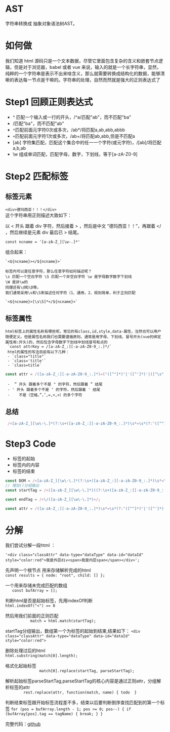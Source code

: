 # AST  
字符串转换成 抽象对象语法树AST。  

# 如何做  
我们知道 html 源码只是一个文本数据，尽管它里面包含复杂的含义和嵌套节点逻辑，但是对于浏览器，babel 或者 vue 来说，输入的就是一个长字符串，显然，纯粹的一个字符串是表示不出来啥含义，那么就需要转换成结构化的数据，能够清晰的表达每一节点是干嘛的。字符串的处理，自然而然就是强大的正则表达式了  
# Step1 回顾正则表达式
- ^ 匹配一个输入或一行的开头，/^a/匹配"ab"，而不匹配"ba"
- /匹配"ba"，而不匹配"ab"
- `*`匹配前面元字符0次或多次，/ab*/将匹配a,ab,abb,abbb
- `+`匹配前面元字符1次或多次，/ab+/将匹配ab,abb,但是不匹配a
- [ab] 字符集匹配，匹配这个集合中的任一一个字符(或元字符)，/[ab]/将匹配a,b,ab
- \w 组成单词匹配，匹配字母，数字，下划线，等于[a-zA-Z0-9]
# Step2 匹配标签
## 标签元素  
`<div>德玛西亚！！！</div>`    
这个字符串用正则描述大致如下：  
  
  以 < 开头 跟着 div 字符，然后接着 > ，然后是中文 “德玛西亚！！”，再跟着 </ ，然后继续是元素 div 最后已 > 结尾。  
  
  `const ncname = '[a-zA-Z_][\w-.]*'`  
  
  组合起来：  
   
    `<${ncname}></${ncname}>`  

    标签内可以是任意字符，那么任意字符如何描述呢？  
    \s 匹配一个空白字符 \S 匹配一个非空白字符 \w 是字母数字数字下划线  
    \W 是非\w的 
    同理还有\d和\D等。  
    我们通常采用\s和\S来描述任何字符（1、通用，2、规则简单，利于正则匹配  
    
    `<${ncname}>[\s\S]*</${ncname}>`
## 标签属性  
    html标签上的属性名称有哪些呢，常见的有class,id,style,data-属性，当然也可以用户随便定义。但是属性名称我们也需要遵循原则，通常是用字母、下划线、冒号开头(vue的绑定属性用:开头)的，然后包含字母数字下划线中划线冒号和点的  
     `const attrKey = /[a-zA-Z_:][-a-zA-Z0-9_:.]*/`  
     html的属性的写法目前有以下几种：  
     - `class="title"`  
     - `class='title'`  
     - `class=title`  
    
```javascript
const attr = /([a-zA-Z_:][-a-zA-Z0-9_:.]*)=("([^"]*)"|'([^']*)'|([^\s"'=<>`]+))/
```   
     -  ” 开头 跟着多个不是 " 的字符，然后跟着 ” 结尾
     - ' 开头 跟着多个不是 ‘ 的字符，然后跟着 ' 结尾
     -    不是（空格，”，’,=,<,>）的多个字符  
## 总结  
 ```javascript
  /<[a-zA-Z_][\w\-\.]*(?:\s+([a-zA-Z_:][-a-zA-Z0-9_:.]*)\s*=\s*(?:"([^"]*)"|'([^']*)'|([^\s"'=<>`]+)))*>[\s\S]*<\/[a-zA-Z_][\w\-\.]*>/
```
# Step3 Code
      
  - 标签的起始
  - 标签内的内容
  - 标签的结束
```javascript
const DOM = /<[a-zA-Z_][\w\-\.]*(?:\s+([a-zA-Z_:][-a-zA-Z0-9_:.]*)\s*=\s*(?:"([^"]*)"|'([^']*)'|([^\s"'=<>`]+)))*>[\s\S]*<\/[a-zA-Z_][\w\-\.]*>/;
// 增加()分组输出
const startTag = /<([a-zA-Z_][\w\-\.]*)((?:\s+([a-zA-Z_:][-a-zA-Z0-9_:.]*)\s*=\s*(?:"([^"]*)"|'([^']*)'|([^\s"'=<>`]+)))*)\s*(\/?)>/;

const endTag = /<\/([a-zA-Z_][\w\-\.]*)>/;

const attr = /([a-zA-Z_:][-a-zA-Z0-9_:.]*)\s*=\s*(?:"([^"]*)"|'([^']*)'|([^\s"'=<>`]+))/g
```  

# 分解  
我们尝试分解一段html ：   

``'<div class="classAttr" data-type="dataType" data-id="dataId" style="color:red">我是外层div<span>我是内层span</span></div>';
``  
  
  先声明一个根节点 用来存储解析完成的html  
  `const results = {
           node: "root",
           child: []
       };`    
         
 一个用来存储未完成匹配的数组  
       `    const bufArray = [];
`  

  判断html是否是起始标签，先用indexOf判断  
  `html.indexOf("<") == 0`  
  
  然后用我们前面的正则匹配  
  `            match = html.match(startTag);
`      

startTag分组输出，数组第一个为标签的起始到结束,结果如下：
`<div class="classAttr" data-type="dataType" data-id="dataId" style="color:red">`    

删除处理过后的html  
`html.substring(match[0].length);`    

格式化起始标签  
`                match[0].replace(startTag, parseStartTag);
`    

解析起始标签parseStartTag,parseStartTag的核心内容是通过正则attr，分组解析标签的attr  
`        rest.replace(attr, function(match, name) {
todo 
}`    

判断结束标签跟开始标签流程差不多，结束以后要判断倒序查找匹配到的第一个标签
``for (pos = bufArray.length - 1; pos >= 0; pos--) {
         if (bufArray[pos].tag == tagName) {
             break;
         }
 }``  
         
完整代码：[github](https://github.com/guanxiaolong/codesource/blob/master/ast/ast.js)

